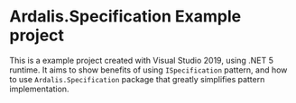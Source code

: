 # Ardalis.Specification Example project

This is a example project created with Visual Studio 2019, using .NET 5 runtime.
It aims to show benefits of using `ISpecification` pattern, and how to use `Ardalis.Specification` package that greatly simplifies pattern implementation.

